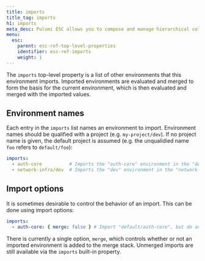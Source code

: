 ```yaml
---
title: imports
title_tag: imports
h1: imports
meta_desc: Pulumi ESC allows you to compose and manage hierarchical collections of configuration and secrets and consume them in various ways.
menu:
  esc:
    parent: esc-ref-top-level-properties
    identifier: esc-ref-imports
    weight: 1
---
```


The `imports` top-level property is a list of other environments that this environment imports. Imported environments are evaluated and merged to form the basis for the current environment, which is then evaluated and merged with the imported values.

## Environment names

Each entry in the `imports` list names an environment to import. Environment names should be qualified with a project (e.g. `my-project/dev`). If no project name is given, the default project is assumed (e.g. the unqualidied name `foo` refers to `default/foo`):

```yaml
imports:
  - auth-core          # Imports the "auth-core" environment in the "default" project
  - network-infra/dev  # Imports the "dev" environment in the "network-infra" project
```

## Import options

It is sometimes desirable to control the behavior of an import. This can be done using import options:

```yaml
imports:
  - auth-core: { merge: false } # Import "default/auth-core", but do add it to the merge stack
```

There is currently a single option, `merge`, which controls whether or not an imported environment is added to the merge stack. Unmerged imports are still available via the `imports` built-in property.
